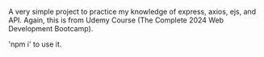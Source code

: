 A very simple project to practice my knowledge of express, axios, ejs, and API. Again, this is from Udemy Course (The Complete 2024 Web Development Bootcamp).

'npm i' to use it.
